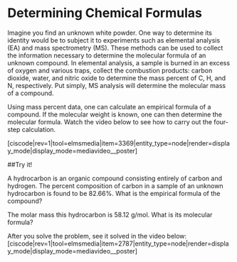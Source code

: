 
# Determining Chemical Formulas

Imagine you find an unknown white powder.  One way to determine its identity would be to subject it to experiments such as elemental analysis (EA) and mass spectrometry (MS).  These methods can be used to collect the information necessary to determine the molecular formula of an unknown compound. In elemental analysis, a sample is burned in an excess of oxygen and various traps, collect the combustion products: carbon dioxide, water, and nitric oxide to determine the mass percent of C, H, and N, respectively.  Put simply, MS analysis will determine the molecular mass of a compound.

Using mass percent data, one can calculate an empirical formula of a compound.  If the molecular weight is known, one can then determine the molecular formula.  Watch the video below to see how to carry out the four-step calculation.


[ciscode|rev=1|tool=elmsmedia|item=3369|entity_type=node|render=display_mode|display_mode=mediavideo__poster]

##Try it!

A hydrocarbon is an organic compound consisting entirely of carbon and hydrogen. The percent composition of carbon in a sample of an unknown hydrocarbon is found to be 82.66%.  What is the empirical formula of the compound?

The molar mass this hydrocarbon is 58.12 g/mol. What is its molecular formula? 

After you solve the problem, see it solved in the video below:
[ciscode|rev=1|tool=elmsmedia|item=2787|entity_type=node|render=display_mode|display_mode=mediavideo__poster]

<houck-math> </houck-math>